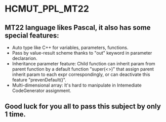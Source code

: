 # HCMUT_PPL_MT22

## MT22 language likes Pascal, it also has some special features: 
- Auto type like C++ for variables, parameters, functions.
- Pass by value-result scheme thanks to "out" keyword in parameter declararion.
- Inheritance parameter feature: Child function can inherit param from parent function by a default function "super(<<list of expr>>)" that assign parent inherit param to each expr correspondingly, or can deactivate this feature "prevenDefault()".
- Multi-dimensional array: It's hard to manipulate in Intemediate CodeGenerator assignment.
## Good luck for you all to pass this subject by only 1 time.
